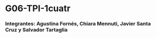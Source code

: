 # G06-TPI-1cuatr
### Integrantes: Agustina Fornés, Chiara Mennuti, Javier Santa Cruz y Salvador Tartaglia
